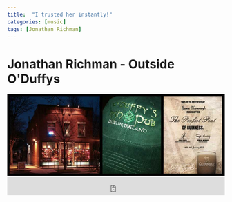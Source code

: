```yaml
---
title:  "I trusted her instantly!"
categories: [music]
tags: [Jonathan Richman]
---
```


# Jonathan Richman - Outside O'Duffys

<div>
<img src="/img/outside-oduffys.jpg" alt="Outside O'Duffy's (Kalamazoo, Michigan)">
<iframe style="border: 0; width: 100%; height: 42px;" src="https://bandcamp.com/EmbeddedPlayer/album=2895409390/size=small/bgcol=333333/linkcol=0f91ff/artwork=none/track=1410193306/transparent=true/" seamless><a href="http://jonathanrichman.bandcamp.com/album/ishkode-ishkode">Ishkode! Ishkode! by Jonathan Richman</a></iframe>
</div>